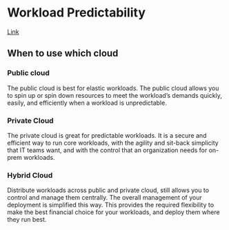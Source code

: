 # Workload Predictability

[Link](https://www.youtube.com/watch?v=76f7Otd8dBY)

## When to use which cloud

### Public cloud

The public cloud is best for elastic workloads. The public cloud allows you to spin up or spin down resources to meet the workload’s demands quickly, easily, and efficiently when a workload is unpredictable.

### Private Cloud

The private cloud is great for predictable workloads. It is a secure and efficient way to run core workloads, with the agility and sit-back simplicity that IT teams want, and with the control that an organization needs for on-prem workloads.

### Hybrid Cloud

Distribute workloads across public and private cloud, still allows you to control and manage them centrally. The overall management of your deployment is simplified this way. This provides the required flexibility to make the best financial choice for your workloads, and deploy them where they run best.
